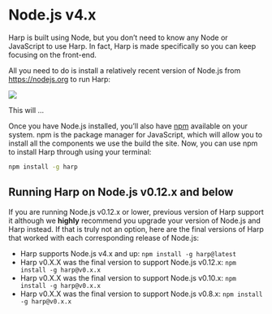 # Node.js v4.x

Harp is built using Node, but you don’t need to know any Node or JavaScript to use Harp. In fact, Harp is made specifically so you can keep focusing on the front-end.

All you need to do is install a relatively recent version of Node.js from https://nodejs.org to run Harp:

![](https://placehold.it/800x600)

This will …

Once you have Node.js installed, you’ll also have [npm](https://npmjs.org) available on your system. npm is the package manager for JavaScript, which will allow you to install all the components we use the build the site. Now, you can use npm to install Harp through using your terminal:

```sh
npm install -g harp
```

## Running Harp on Node.js v0.12.x and below

If you are running Node.js v0.12.x or lower, previous version of Harp support it although we __highly__ recommend you upgrade your version of Node.js and Harp instead. If that is truly not an option, here are the final versions of Harp that worked with each corresponding release of Node.js:

- Harp supports Node.js v4.x and up: `npm install -g harp@latest`
- Harp v0.X.X was the final version to support Node.js v0.12.x: `npm install -g harp@v0.x.x`
- Harp v0.X.X was the final version to support Node.js v0.10.x: `npm install -g harp@v0.x.x`
- Harp v0.X.X was the final version to support Node.js v0.8.x: `npm install -g harp@v0.x.x`
